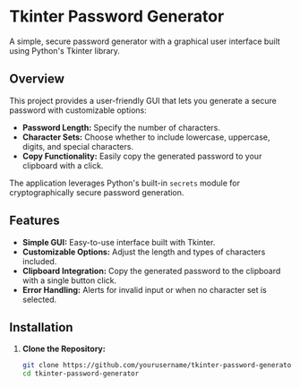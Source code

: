 # Tkinter Password Generator

A simple, secure password generator with a graphical user interface built using Python's Tkinter library.

## Overview

This project provides a user-friendly GUI that lets you generate a secure password with customizable options:
- **Password Length:** Specify the number of characters.
- **Character Sets:** Choose whether to include lowercase, uppercase, digits, and special characters.
- **Copy Functionality:** Easily copy the generated password to your clipboard with a click.

The application leverages Python's built-in `secrets` module for cryptographically secure password generation.

## Features

- **Simple GUI:** Easy-to-use interface built with Tkinter.
- **Customizable Options:** Adjust the length and types of characters included.
- **Clipboard Integration:** Copy the generated password to the clipboard with a single button click.
- **Error Handling:** Alerts for invalid input or when no character set is selected.

## Installation

1. **Clone the Repository:**

   ```bash
   git clone https://github.com/yourusername/tkinter-password-generator.git
   cd tkinter-password-generator
